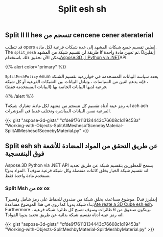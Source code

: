 ﻿---
title: Split esh sh
type: docs
weight: 100
url: /ar/python-net/split-mesh/
description: قد تتطلب opers إيفلين تقسيم جميع شبكات المشهد إلى عدة شبكات فرعية لكل مادة. Tانه Sطريقة plitMsh لن تقسيم شبكة من المشهد If تم تعيين مادة واحدة. يمكن الآن تحقيق ذلك باستخدام Aspose.3D ل Python via .NET API.
---
## **Split ll ll hes تنسجم من cencene cener ateraterial**
قد تتطلب opers إيفلين تقسيم جميع شبكات المشهد إلى عدة شبكات فرعية لكل مادة. The `split_mesh` طريقة لن تقسيم شبكة من المشهد If تم تعيين مادة واحدة. Dإيفلين يمكن الآن تحقيق ذلك باستخدام[Aspose.3D ل Python via .NET](https://products.aspose.com/3d/python-net/)API.

{{% alert color="primary" %}}

`SplitMeshPolicy` enum يحدد سياسة البيانات المستخدمة في خوارزمية تقسيم الشبكة ، فإنه يدعم اثنين من السياسات ، وتبادل البيانات بين الشبكات الفرعية أو كل شبكة فرعية لديها البيانات الخاصة بها (البيانات المستخدمة فقط).

{{% /alert %}}

Tانه رمز عينة أدناه تقسيم كل تنسجم من مشهد لكل مادة. تشارك شبكة ach ach الفرعية نفس البيانات المباشرة وتختلف فقط في المؤشرات.

{{< gist "aspose-3d-gists" "cfde9f76113134443c76608c1d19453a" "Working-with-Objects-SplitAllMeshesofScenebyMaterial-SplitAllMeshesofScenebyMaterial.py" >}}
## **Split esh sh عن طريق التحقق من المواد المضادة للأشعة فوق البنفسجية**
Aspose.3D Python via .NET API يسمح للمطورين بتقسيم شبكة عن طريق تحديد المواد يدويًا. Tانه تقسيم شبكة الخيار يخلق كائنات منفصلة وكل شبكة فرعية سوف تستخدم مادة واحدة فقط.
### **Split Msh من ox ox**
Tموضوع مساعدته يخلق شبكة من صندوق للحفاظ على رمز شامل وقصير. Dإيفليرز قد بناء شبكة يدويا كما روى في هذا الموضوع مساعدة:[Ate reate a 3D Cube esh esh](/3d/ar/python-net/create-3d-mesh-and-scene/). Furthermore ، ويتكون صندوق من 6 طائرات وسوف تصبح كل طائرة شبكة فرعية. Tانه رمز عينة أدناه تقسيم شبكة بدائية عن طريق تحديد يدويا المواد.

{{< gist "aspose-3d-gists" "cfde9f76113134443c76608c1d19453a" "Working-with-Objects-SplitMeshbyMaterial-SplitMeshbyMaterial.py" >}}
